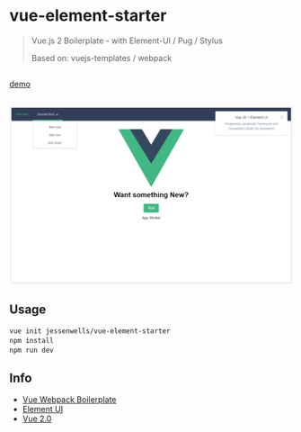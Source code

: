 # vue-element-starter

> Vue.js 2 Boilerplate - with Element-UI / Pug / Stylus
>
> Based on: vuejs-templates / webpack

##

[demo](https://jessenwells.github.io/vue-element-starter-demo/)

##

![](template/scrn.png)

## Usage

``` bash
vue init jessenwells/vue-element-starter
npm install
npm run dev
```

## Info

- [Vue Webpack Boilerplate](http://vuejs-templates.github.io/webpack)
- [Element UI](http://element.eleme.io/#/en-US/component/installation)
- [Vue 2.0](http://vuejs.org/guide/)

